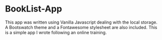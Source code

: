 # BookList-App
This app was written using Vanilla Javascript dealing with the local storage. A Bootswatch theme and a Fontawesome stylesheet are also included.
This is a simple app I wrote following an online training. 
